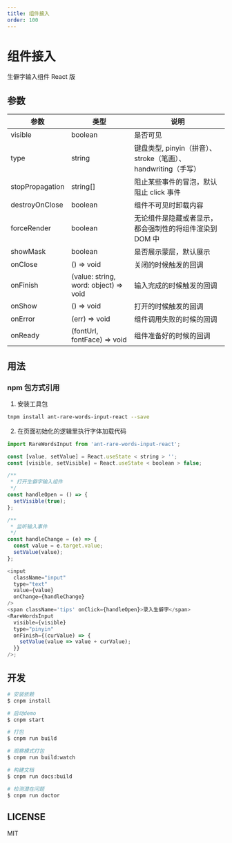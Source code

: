 ```yaml
---
title: 组件接入
order: 100
---
```

# 组件接入

生僻字输入组件 React 版

## 参数

| 参数            | 类型                                  | 说明                                                          |
| --------------- | ------------------------------------- | ------------------------------------------------------------- |
| visible         | boolean                               | 是否可见                                                      |
| type            | string                                | 键盘类型, pinyin（拼音）、stroke（笔画）、handwriting（手写） |
| stopPropagation | string[]                              | 阻止某些事件的冒泡，默认阻止 click 事件                       |
| destroyOnClose  | boolean                               | 组件不可见时卸载内容                                          |
| forceRender     | boolean                               | 无论组件是隐藏或者显示，都会强制性的将组件渲染到 DOM 中       |
| showMask        | boolean                               | 是否展示蒙层，默认展示                                        |
| onClose         | () => void                            | 关闭的时候触发的回调                                          |
| onFinish        | (value: string, word: object) => void | 输入完成的时候触发的回调                                      |
| onShow          | () => void                            | 打开的时候触发的回调                                          |
| onError         | (err) => void                         | 组件调用失败的时候的回调                                      |
| onReady         | (fontUrl, fontFace) => void                         | 组件准备好的时候的回调                                      |

## 用法

### npm 包方式引用

1. 安装工具包

```bash
tnpm install ant-rare-words-input-react --save
```

2. 在页面初始化的逻辑里执行字体加载代码

```js
import RareWordsInput from 'ant-rare-words-input-react';

const [value, setValue] = React.useState < string > '';
const [visible, setVisible] = React.useState < boolean > false;

/**
 * 打开生僻字输入组件
 */
const handleOpen = () => {
  setVisible(true);
};

/**
 * 监听输入事件
 */
const handleChange = (e) => {
  const value = e.target.value;
  setValue(value);
};

<input
  className="input"
  type="text"
  value={value}
  onChange={handleChange}
/>
<span className='tips' onClick={handleOpen}>录入生僻字</span>
<RareWordsInput
  visible={visible}
  type="pinyin"
  onFinish={(curValue) => {
    setValue(value => value + curValue);
  }}
/>;
```

## 开发

```bash
# 安装依赖
$ cnpm install

# 启动demo
$ cnpm start

# 打包
$ cnpm run build

# 观察模式打包
$ cnpm run build:watch

# 构建文档
$ cnpm run docs:build

# 检测潜在问题
$ cnpm run doctor
```

## LICENSE

MIT

